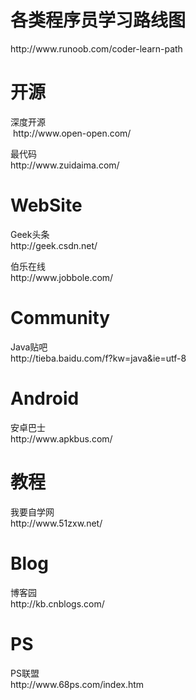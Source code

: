
# 各类程序员学习路线图
<p>http://www.runoob.com/coder-learn-path</p>

# 开源
<p>深度开源 <br/> http://www.open-open.com/</p>
<p>最代码 <br/> http://www.zuidaima.com/</p>

# WebSite
<p>Geek头条 <br/>http://geek.csdn.net/</p>
<p>伯乐在线 <br>http://www.jobbole.com/</p>

# Community 
<p>Java贴吧 <br/> http://tieba.baidu.com/f?kw=java&ie=utf-8 </p>

# Android
<p> 安卓巴士 <br/>http://www.apkbus.com/</p>

# 教程
<p> 我要自学网 <br/> http://www.51zxw.net/</p>

# Blog 
<p>博客园<br/> http://kb.cnblogs.com/</p>

# PS
<p>PS联盟 <br/>http://www.68ps.com/index.htm  </p>
